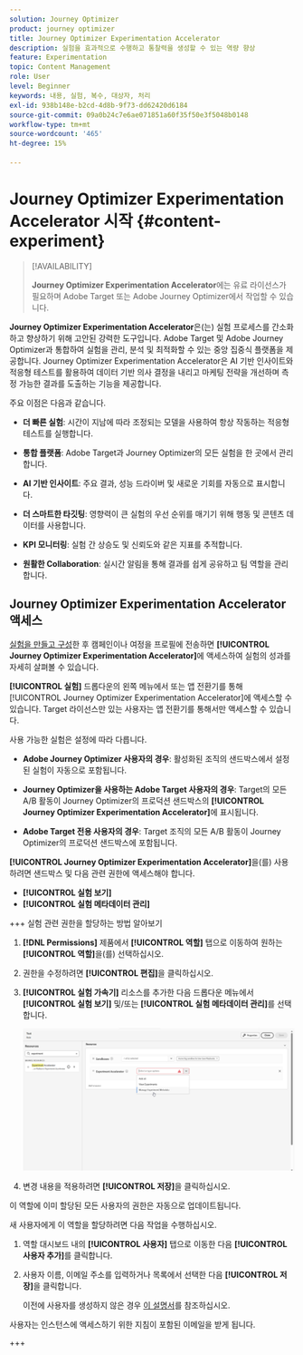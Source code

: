 ```yaml
---
solution: Journey Optimizer
product: journey optimizer
title: Journey Optimizer Experimentation Accelerator
description: 실험을 효과적으로 수행하고 통찰력을 생성할 수 있는 역량 향상
feature: Experimentation
topic: Content Management
role: User
level: Beginner
keywords: 내용, 실험, 복수, 대상자, 처리
exl-id: 938b148e-b2cd-4d8b-9f73-dd62420d6184
source-git-commit: 09a0b24c7e6ae071851a60f35f50e3f5048b0148
workflow-type: tm+mt
source-wordcount: '465'
ht-degree: 15%

---
```


# Journey Optimizer Experimentation Accelerator 시작 {#content-experiment}

>[!AVAILABILITY]
>
>**Journey Optimizer Experimentation Accelerator**&#x200B;에는 유료 라이선스가 필요하며 Adobe Target 또는 Adobe Journey Optimizer에서 작업할 수 있습니다.

**Journey Optimizer Experimentation Accelerator**&#x200B;은(는) 실험 프로세스를 간소화하고 향상하기 위해 고안된 강력한 도구입니다. Adobe Target 및 Adobe Journey Optimizer과 통합하여 실험을 관리, 분석 및 최적화할 수 있는 중앙 집중식 플랫폼을 제공합니다. Journey Optimizer Experimentation Accelerator은 AI 기반 인사이트와 적응형 테스트를 활용하여 데이터 기반 의사 결정을 내리고 마케팅 전략을 개선하며 측정 가능한 결과를 도출하는 기능을 제공합니다.

주요 이점은 다음과 같습니다.

* **더 빠른 실험**: 시간이 지남에 따라 조정되는 모델을 사용하여 항상 작동하는 적응형 테스트를 실행합니다.

* **통합 플랫폼**: Adobe Target과 Journey Optimizer의 모든 실험을 한 곳에서 관리합니다.

* **AI 기반 인사이트**: 주요 결과, 성능 드라이버 및 새로운 기회를 자동으로 표시합니다.

* **더 스마트한 타깃팅**: 영향력이 큰 실험의 우선 순위를 매기기 위해 행동 및 콘텐츠 데이터를 사용합니다.

* **KPI 모니터링**: 실험 간 상승도 및 신뢰도와 같은 지표를 추적합니다.

* **원활한 Collaboration**: 실시간 알림을 통해 결과를 쉽게 공유하고 팀 역할을 관리합니다.

## Journey Optimizer Experimentation Accelerator 액세스

[실험을 만들고 구성](content-experiment.md)한 후 캠페인이나 여정을 프로필에 전송하면 **[!UICONTROL Journey Optimizer Experimentation Accelerator]**&#x200B;에 액세스하여 실험의 성과를 자세히 살펴볼 수 있습니다.

**[!UICONTROL 실험]** 드롭다운의 왼쪽 메뉴에서 또는 앱 전환기를 통해 [!UICONTROL Journey Optimizer Experimentation Accelerator]에 액세스할 수 있습니다. Target 라이선스만 있는 사용자는 앱 전환기를 통해서만 액세스할 수 있습니다.

사용 가능한 실험은 설정에 따라 다릅니다.

* **Adobe Journey Optimizer 사용자의 경우**: 활성화된 조직의 샌드박스에서 설정된 실험이 자동으로 포함됩니다.

* **Journey Optimizer을 사용하는 Adobe Target 사용자의 경우**: Target의 모든 A/B 활동이 Journey Optimizer의 프로덕션 샌드박스의 **[!UICONTROL Journey Optimizer Experimentation Accelerator]**&#x200B;에 표시됩니다.

* **Adobe Target 전용 사용자의 경우**: Target 조직의 모든 A/B 활동이 Journey Optimizer의 프로덕션 샌드박스에 포함됩니다.

**[!UICONTROL Journey Optimizer Experimentation Accelerator]**&#x200B;을(를) 사용하려면 샌드박스 및 다음 관련 권한에 액세스해야 합니다.

* **[!UICONTROL 실험 보기]**
* **[!UICONTROL 실험 메타데이터 관리]**

+++ 실험 관련 권한을 할당하는 방법 알아보기

1. **[!DNL Permissions]** 제품에서 **[!UICONTROL 역할]** 탭으로 이동하여 원하는 **[!UICONTROL 역할]**&#x200B;을(를) 선택하십시오.

1. 권한을 수정하려면 **[!UICONTROL 편집]**&#x200B;을 클릭하십시오.

1. **[!UICONTROL 실험 가속기]** 리소스를 추가한 다음 드롭다운 메뉴에서 **[!UICONTROL 실험 보기]** 및/또는 **[!UICONTROL 실험 메타데이터 관리]**&#x200B;를 선택합니다.

   ![](assets/permissions-experiment.png)

1. 변경 내용을 적용하려면 **[!UICONTROL 저장]**&#x200B;을 클릭하십시오.

이 역할에 이미 할당된 모든 사용자의 권한은 자동으로 업데이트됩니다.

새 사용자에게 이 역할을 할당하려면 다음 작업을 수행하십시오.

1. 역할 대시보드 내의 **[!UICONTROL 사용자]** 탭으로 이동한 다음 **[!UICONTROL 사용자 추가]**&#x200B;를 클릭합니다.

1. 사용자 이름, 이메일 주소를 입력하거나 목록에서 선택한 다음 **[!UICONTROL 저장]**&#x200B;을 클릭합니다.

   이전에 사용자를 생성하지 않은 경우 [이 설명서](https://experienceleague.adobe.com/ko/docs/experience-platform/access-control/abac/permissions-ui/users)를 참조하십시오.

사용자는 인스턴스에 액세스하기 위한 지침이 포함된 이메일을 받게 됩니다.

+++

<!--table style="table-layout:fixed"><tr style="border: 0;">
<td><img alt="Overview" href="experiment-accelerator-overview.md" src="assets/do-not-localize/experiments-2.jpeg">
<div align="center"><p><strong><a href="experiment-accelerator-overview.md">Overview</a></strong></p></div></td>
<td><img alt="Experiments" href="experiment-accelerator-monitor.md" src="assets/do-not-localize/experiment-overview.jpeg">
<div align="center"><p><strong><a href="experiment-accelerator-monitor.md">Experiments</a></strong></p></div></td>
<td><img alt="Metrics" href="experiment-accelerator-metrics.md" src="assets/do-not-localize/experiment-metrics.png">
<div align="center"><p><strong><a href="experiment-accelerator-metrics.md">Metrics</a></strong></p></div></td>
</tr></table-->
